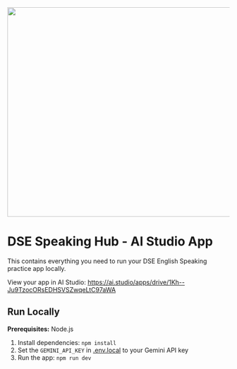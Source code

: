 <div align="center">
<img width="1200" height="475" alt="DSE Speaking Hub Banner" src="https://github.com/user-attachments/assets/0aa67016-6eaf-458a-adb2-6e31a0763ed6" />
</div>

# DSE Speaking Hub - AI Studio App

This contains everything you need to run your DSE English Speaking practice app locally.

View your app in AI Studio: https://ai.studio/apps/drive/1Kh--Ju9TzocORsEDHSVSZwqeLtC97aWA

## Run Locally

**Prerequisites:**  Node.js


1. Install dependencies:
   `npm install`
2. Set the `GEMINI_API_KEY` in [.env.local](.env.local) to your Gemini API key
3. Run the app:
   `npm run dev`